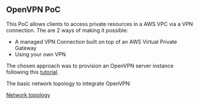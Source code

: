 ## OpenVPN PoC

This PoC allows clients to access private resources in a AWS VPC via a VPN connection.
The are 2 ways of making it possible:
- A managed VPN Connection built on top of an AWS Virtual Private Gateway
- Using your own VPN

The chosen approach was to provision an OpenVPN server instance following this [tutorial](https://medium.freecodecamp.org/how-you-can-use-openvpn-to-safely-access-private-aws-resources-f904cd24f890).

The basic network topology to integrate OpenVPN:

[Network topology](https://github.com/pabloardiles/lab/blob/master/openvpn-poc/openvpn-vpc.png)
